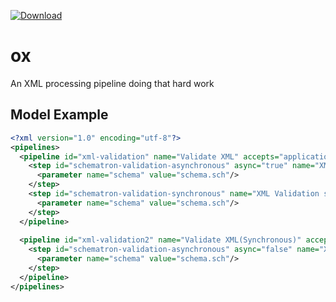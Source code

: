 [ ![Download](https://api.bintray.com/packages/pageseeder/maven/ox/images/download.svg) ](https://bintray.com/pageseeder/maven/ox/_latestVersion)

# ox
An XML processing pipeline doing that hard work


## Model Example

```xml
<?xml version="1.0" encoding="utf-8"?>
<pipelines>
  <pipeline id="xml-validation" name="Validate XML" accepts="application/xml" default="true">
    <step id="schematron-validation-asynchronous" async="true" name="XML Validation Asynchronous" class="org.pageseeder.ox.schematron.step.SchematronValidation">
      <parameter name="schema" value="schema.sch"/>
    </step>
    <step id="schematron-validation-synchronous" name="XML Validation synchronous" class="org.pageseeder.ox.schematron.step.SchematronValidation">
      <parameter name="schema" value="schema.sch"/>
    </step>
  </pipeline>
  
  <pipeline id="xml-validation2" name="Validate XML(Synchronous)" accepts="application/xml" default="true">
    <step id="schematron-validation-asynchronous" async="false" name="XML Validation Synchronous" class="org.pageseeder.ox.schematron.step.SchematronValidation">
      <parameter name="schema" value="schema.sch"/>
    </step>
  </pipeline>
</pipelines>
``` 